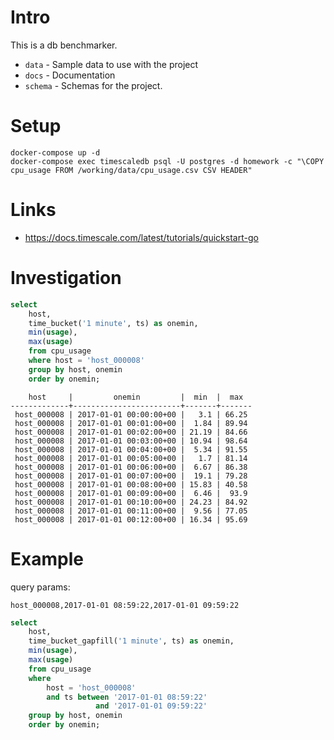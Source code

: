 Intro
=====

This is a db benchmarker.

* `data` - Sample data to use with the project
* `docs` - Documentation
* `schema` - Schemas for the project.

Setup
=====

```
docker-compose up -d
docker-compose exec timescaledb psql -U postgres -d homework -c "\COPY cpu_usage FROM /working/data/cpu_usage.csv CSV HEADER"
```

Links
=====

* https://docs.timescale.com/latest/tutorials/quickstart-go

Investigation
=============

```sql
select 
    host, 
    time_bucket('1 minute', ts) as onemin, 
    min(usage), 
    max(usage) 
    from cpu_usage 
    where host = 'host_000008' 
    group by host, onemin 
    order by onemin;
```

```
    host     |         onemin         |  min  |  max
-------------+------------------------+-------+-------
 host_000008 | 2017-01-01 00:00:00+00 |   3.1 | 66.25
 host_000008 | 2017-01-01 00:01:00+00 |  1.84 | 89.94
 host_000008 | 2017-01-01 00:02:00+00 | 21.19 | 84.66
 host_000008 | 2017-01-01 00:03:00+00 | 10.94 | 98.64
 host_000008 | 2017-01-01 00:04:00+00 |  5.34 | 91.55
 host_000008 | 2017-01-01 00:05:00+00 |   1.7 | 81.14
 host_000008 | 2017-01-01 00:06:00+00 |  6.67 | 86.38
 host_000008 | 2017-01-01 00:07:00+00 |  19.1 | 79.28
 host_000008 | 2017-01-01 00:08:00+00 | 15.83 | 40.58
 host_000008 | 2017-01-01 00:09:00+00 |  6.46 |  93.9
 host_000008 | 2017-01-01 00:10:00+00 | 24.23 | 84.92
 host_000008 | 2017-01-01 00:11:00+00 |  9.56 | 77.05
 host_000008 | 2017-01-01 00:12:00+00 | 16.34 | 95.69
```

Example
=======

query params:

```
host_000008,2017-01-01 08:59:22,2017-01-01 09:59:22
```

```sql
select 
    host, 
    time_bucket_gapfill('1 minute', ts) as onemin, 
    min(usage), 
    max(usage) 
    from cpu_usage 
    where 
        host = 'host_000008'
        and ts between '2017-01-01 08:59:22' 
                   and '2017-01-01 09:59:22'
    group by host, onemin 
    order by onemin;
```
